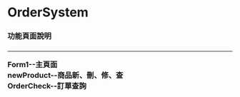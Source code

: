 # OrderSystem
<h3>功能頁面說明<h3/>
<hr/>
Form1--主頁面<br/>
newProduct--商品新、刪、修、查<br/>
OrderCheck--訂單查詢<br/>
